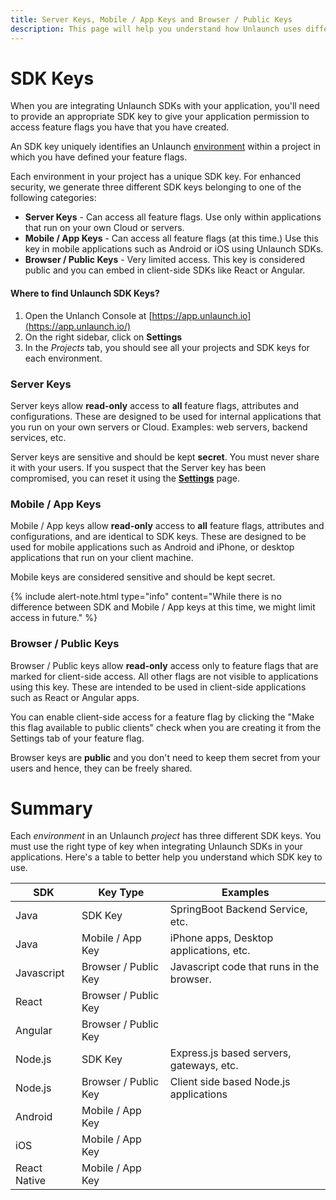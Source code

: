 ```yaml
---
title: Server Keys, Mobile / App Keys and Browser / Public Keys
description: This page will help you understand how Unlaunch uses different categories of SDK keys to provide an additional layer of security.
---
```


# SDK Keys

When you are integrating Unlaunch SDKs with your application, you'll need to provide an appropriate SDK key to give your application permission to access feature flags you have that you have created.

An SDK key uniquely identifies an Unlaunch [environment](../managingflags/projects-and-environments) within a project in which you have defined your feature flags.

Each environment in your project has a unique SDK key. For enhanced security, we generate three different SDK keys belonging to one of the following categories:

- **Server Keys** - Can access all feature flags. Use only within applications that run on your own Cloud or servers.
- **Mobile / App Keys** - Can access all feature flags (at this time.) Use this key in mobile applications such as Android or iOS using Unlaunch SDKs.
- **Browser / Public Keys** - Very limited access. This key is considered public and you can embed in client-side SDKs like React or Angular.

#### Where to find Unlaunch SDK Keys?

1. Open the Unlanch Console at [https://app.unlaunch.io](https://app.unlaunch.io/)
2. On the right sidebar, click on **Settings**
3. In the *Projects* tab, you should see all your projects and SDK keys for each environment.

### Server Keys

Server keys allow **read-only** access to **all** feature flags, attributes and configurations. These are designed to be used for internal applications that you run on your own servers or Cloud. Examples: web servers, backend services, etc. 

Server keys are sensitive and should be kept **secret**. You must never share it with your users. If you suspect that the Server key has been compromised, you can reset it using the **[Settings](https://app.unlaunch.io/settings)** page.

### Mobile / App Keys

Mobile / App keys allow **read-only** access to **all** feature flags, attributes and configurations, and are identical to SDK keys. These are designed to be used for mobile applications such as Android and iPhone, or desktop applications that run on your client machine.

Mobile keys are considered sensitive and should be kept secret. 

{% include alert-note.html type="info" content="While there is no difference between SDK and Mobile / App keys at this time, we might limit access in future." %}

### Browser / Public Keys

Browser / Public keys allow **read-only** access only to feature flags that are marked for client-side access. All other flags are not visible to applications using this key. These are intended to be used in client-side applications such as React or Angular apps.

You can enable client-side access for a feature flag by clicking the "Make this flag available to public clients" check when you are creating it from the Settings tab of your feature flag.

Browser keys are **public** and you don't need to keep them secret from your users and hence, they can be freely shared.

# Summary

Each *environment* in an Unlaunch *project* has three different SDK keys. You must use the right type of key when integrating Unlaunch SDKs in your applications. Here's a table to better help you understand which SDK key to use.


| SDK          | Key Type             | Examples                                  |
|--------------|----------------------|-------------------------------------------|
| Java         | SDK Key              | SpringBoot Backend Service, etc.          |
| Java         | Mobile / App Key     | iPhone apps, Desktop applications, etc.   |
| Javascript   | Browser / Public Key | Javascript code that runs in the browser. |
| React        | Browser / Public Key |                                           |
| Angular      | Browser / Public Key |                                           |
| Node.js      | SDK Key              | Express.js based servers, gateways, etc.  |
| Node.js      | Browser / Public Key | Client side based Node.js applications    |
| Android      | Mobile / App Key     |                                           |
| iOS          | Mobile / App Key     |                                           |
| React Native | Mobile / App Key     |                                           |